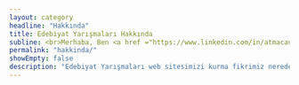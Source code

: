 ```yaml
---
layout: category
headline: "Hakkında"
title: Edebiyat Yarışmaları Hakkında
subline: <br>Merhaba, Ben <a href ="https://www.linkedin.com/in/atmacaugur/?ref=edebiyatyarismalari">Uğur Atmaca</a>.<br><br><strong>Edebiyat yarışmaları</strong> projesini Temmuz 2018'de başlattım. Ara sıra katılmak için internette <strong>Öykü Yarışmaları</strong> arardım. Fakat ya çok zor bulurdum ya da tarihleri çoktan geçmiş olurdu. Benimle aynı sorunları yaşayanların olduğunu düşünerek bu projeyi hayata geçirdim. <br><br>Öncesinde yazdığım bir bot sayesinde günlük olarak Türkçe eklenen tüm içerikleri gözden geçiriyor ve uygun olanları Edebiyat Yarışmaları websitesine eklemeye gayret ediyorum. <br>Her türlü fikir, öneri ve şikayet için <b>edebiyat.yarismalari(at)gmail(dot)com</b> adresine mail atabilirsiniz. <br><br>Herkese bol edebiyatlı günler...
permalink: "hakkinda/"
showEmpty: false
description: "Edebiyat Yarışmaları web sitesimizi kurma fikrimiz nereden çıktı?"
---
```



